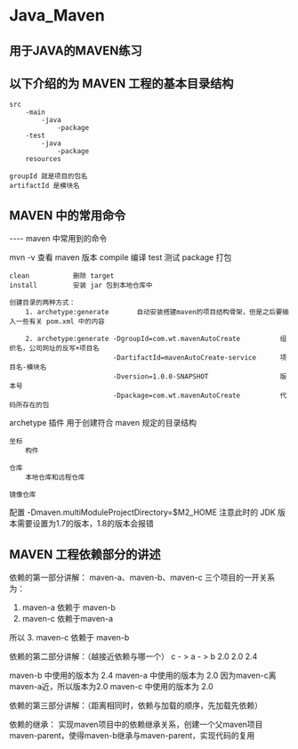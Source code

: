 # Java_Maven

## 用于JAVA的MAVEN练习

## 以下介绍的为 MAVEN 工程的基本目录结构

	src 
		-main
			-java
				-package
		-test
			-java
				-package
		resources
		
	groupId 就是项目的包名
	artifactId 是模块名



## MAVEN 中的常用命令

----  maven 中常用到的命令

mvn -v				查看 maven 版本
	compile			编译
	test			测试
	package			打包
	
	clean			删除 target
	install 		安装 jar 包到本地仓库中
	
	创建目录的两种方式：
		1. archetype:generate		自动安装搭建maven的项目结构骨架，但是之后要输入一些有关 pom.xml 中的内容
		
		2. archetype:generate -DgroupId=com.wt.mavenAutoCreate 			组织名，公司网址的反写+项目名
							  -DartifactId=mavenAutoCreate-service 		项目名-模块名
							  -Dversion=1.0.0-SNAPSHOT 					版本号
							  -Dpackage=com.wt.mavenAutoCreate			代码所存在的包

archetype 插件
	用于创建符合 maven 规定的目录结构 
	
	
	
	坐标
		构件
	
	仓库
		本地仓库和远程仓库
		
	镜像仓库
	
	
配置 -Dmaven.multiModuleProjectDirectory=$M2_HOME  注意此时的 JDK 版本需要设置为1.7的版本，1.8的版本会报错 


## MAVEN 工程依赖部分的讲述

依赖的第一部分讲解：
maven-a、maven-b、maven-c  三个项目的一开关系为：

1. maven-a 依赖于 maven-b
2. maven-c 依赖于maven-a

所以 
3. maven-c 依赖于 maven-b


依赖的第二部分讲解：（越接近依赖与哪一个）
c - >  a - > b
2.0   2.0   2.4

maven-b 中使用的版本为 2.4
maven-a 中使用的版本为 2.0
因为maven-c离maven-a近，所以版本为2.0
maven-c 中使用的版本为 2.0


依赖的第三部分讲解：（距离相同时，依赖与加载的顺序，先加载先依赖）


依赖的继承：
实现maven项目中的依赖继承关系，创建一个父maven项目maven-parent，使得maven-b继承与maven-parent，实现代码的复用

